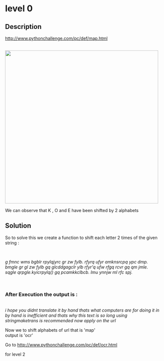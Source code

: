 # level 0 
## Description
http://www.pythonchallenge.com/pc/def/map.html

<br>

<img src="http://www.pythonchallenge.com/pc/def/map.jpg" width="500px">

<br>

We can observe that K , O and E have been shifted by 2 alphabets 

## Solution

So to solve this we create a function to shift each letter 2 times of the given string :

<br>

 <I>g fmnc wms bgblr rpylqjyrc gr zw fylb. rfyrq ufyr amknsrcpq ypc dmp. bmgle gr gl zw fylb gq glcddgagclr ylb rfyr'q ufw rfgq rcvr gq qm jmle. sqgle qrpgle.kyicrpylq() gq pcamkkclbcb. lmu ynnjw ml rfc spj.</I> 

 <br>
 
 ### After Execution the output is :

<br><I>i hope you didnt translate it by hand thats what computers are for doing it in by hand is inefficient and thats why this text is so long using stringmaketrans is recommended now apply on the url</I>
<br>

Now we to shift alphabets of url that is 'map'<br>
output is 'ocr'<br>

Go to 
http://www.pythonchallenge.com/pc/def/ocr.html

for level 2